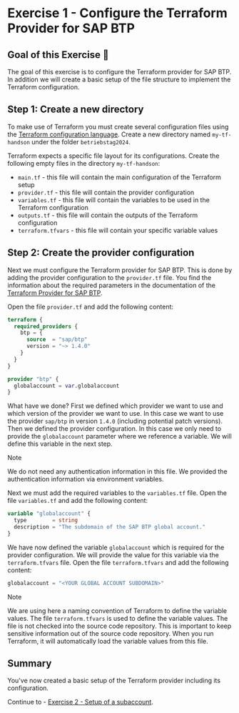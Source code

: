 # Exercise 1 - Configure the Terraform Provider for SAP BTP

## Goal of this Exercise 🎯

The goal of this exercise is to configure the Terraform provider for SAP BTP. In addition we will create a basic setup of the file structure to implement the Terraform configuration.

## Step 1: Create a new directory

To make use of Terraform you must create several configuration files using the [Terraform configuration language](https://developer.hashicorp.com/terraform/language). Create a new directory named `my-tf-handson` under the folder `betriebstag2024`.

Terraform expects a specific file layout for its configurations. Create the following empty files in the directory `my-tf-handson`:

- `main.tf` - this file will contain the main configuration of the Terraform setup
- `provider.tf` - this file will contain the provider configuration
- `variables.tf` - this file will contain the variables to be used in the Terraform configuration
- `outputs.tf` - this file will contain the outputs of the Terraform configuration
- `terraform.tfvars` - this file will contain your specific variable values

## Step 2: Create the provider configuration

Next we must configure the Terraform provider for SAP BTP. This is done by adding the provider configuration to the `provider.tf` file. You find the information about the required parameters in the documentation of the [Terraform Provider for SAP BTP](https://registry.terraform.io/providers/SAP/btp/latest/docs).

Open the file `provider.tf` and add the following content:

```terraform
terraform {
  required_providers {
    btp = {
      source  = "sap/btp"
      version = "~> 1.4.0"
    }
  }
}

provider "btp" {
  globalaccount = var.globalaccount
}
```

What have we done? First we defined which provider we want to use and which version of the provider we want to use. In this case we want to use the provider `sap/btp` in version `1.4.0` (including potential patch versions). Then we defined the provider configuration. In this case we only need to provide the `globalaccount` parameter where we reference a variable. We will define this variable in the next step.

 > [!NOTE]
 > We do not need any authentication information in this file. We provided the authentication information via environment variables.

Next we must add the required variables to the `variables.tf` file. Open the file `variables.tf` and add the following content:

```terraform
variable "globalaccount" {
  type        = string
  description = "The subdomain of the SAP BTP global account."
}
```

We have now defined the variable `globalaccount` which is required for the provider configuration. We will provide the value for this variable via the `terraform.tfvars` file. Open
the file `terraform.tfvars` and add the following content:

```terraform
globalaccount = "<YOUR GLOBAL ACCOUNT SUBDOMAIN>"
```

 > [!NOTE]
 > We are using here a naming convention of Terraform to define the variable values. The file `terraform.tfvars` is used to define the variable values. The file is not checked into the source code repository. This is important to keep sensitive information out of the source code repository. When you run Terraform, it will automatically load the variable values from this file.

## Summary

You've now created a basic setup of the Terraform provider including its configuration.  

Continue to - [Exercise 2 - Setup of a subaccount](../EXERCISE2/README.md).
